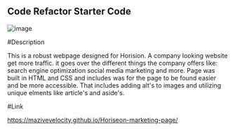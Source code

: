 ## Code Refactor Starter Code

![image](/assets/readme-assets/horiseon-screenshot.jpg?raw=true "Webpage screenshot")

#Description

This is a robust webpage designed for Horision. A company looking website get more traffic. 
it goes over the different things the company offers like: search engine optimization 
social media marketing and more. Page was built in HTML and CSS and includes was for the page
to be found easier and be more accessible. That includes adding alt's to images and utilizing 
unique elments like article's and aside's. 

#Link

https://mazivevelocity.github.io/Horiseon-marketing-page/
